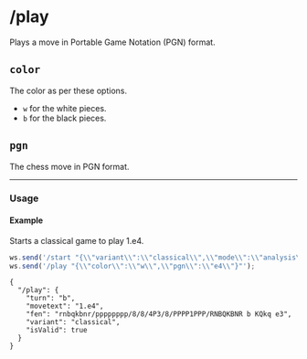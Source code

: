 # /play

Plays a move in Portable Game Notation (PGN) format.

## `color`

The color as per these options.

- `w` for the white pieces.
- `b` for the black pieces.

## `pgn`

The chess move in PGN format.

---

### Usage

#### Example

Starts a classical game to play 1.e4.

```js
ws.send('/start "{\\"variant\\":\\"classical\\",\\"mode\\":\\"analysis\\"}"');
ws.send('/play "{\\"color\\":\\"w\\",\\"pgn\\":\\"e4\\"}"');
```

```text
{
  "/play": {
    "turn": "b",
    "movetext": "1.e4",
    "fen": "rnbqkbnr/pppppppp/8/8/4P3/8/PPPP1PPP/RNBQKBNR b KQkq e3",
    "variant": "classical",
    "isValid": true
  }
}
```
